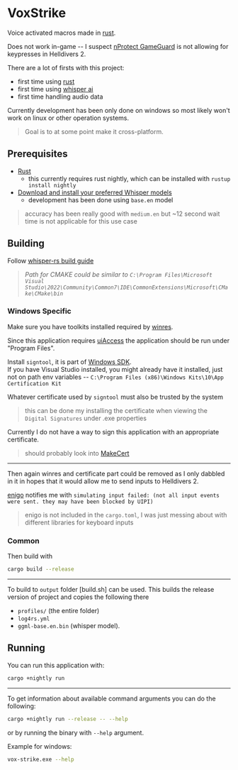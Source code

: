 # VoxStrike

Voice activated macros made in [rust](https://www.rust-lang.org/).

Does not work in-game -- I suspect [nProtect GameGuard](https://en.wikipedia.org/wiki/NProtect_GameGuard) is not allowing for keypresses in Helldivers 2.

There are a lot of firsts with this project:

- first time using [rust](https://www.rust-lang.org/)
- first time using [whisper ai](https://github.com/ggerganov/whisper.cpp)
- first time handling audio data

Currently development has been only done on windows so most likely won't work on linux or other operation systems.
> Goal is to at some point make it cross-platform.

## Prerequisites

- [Rust](https://www.rust-lang.org/tools/install)
  - this currently requires rust nightly, which can be installed with `rustup install nightly`
- [Download and install your preferred Whisper models](https://github.com/ggerganov/whisper.cpp/blob/master/models/README.md)
  - development has been done using `base.en` model

> accuracy has been really good with `medium.en` but ~12 second wait time is not applicable for this use case

## Building

Follow [whisper-rs build guide](https://github.com/tazz4843/whisper-rs/blob/master/BUILDING.md)
> _Path for CMAKE could be similar to `C:\Program Files\Microsoft Visual Studio\2022\Community\Common7\IDE\CommonExtensions\Microsoft\CMake\CMake\bin`_

### Windows Specific

Make sure you have toolkits installed required by [winres](https://github.com/mxre/winres?tab=readme-ov-file#toolkit).

Since this application requires [uiAccess](https://learn.microsoft.com/en-us/previous-versions/bb756929(v=msdn.10)?redirectedfrom=MSDN#uiaccess-values) the application should be run under "Program Files".

Install `signtool`, it is part of [Windows SDK](https://developer.microsoft.com/en-us/windows/downloads/windows-sdk/).\
If you have Visual Studio installed, you might already have it installed, just not on path env variables
-- `C:\Program Files (x86)\Windows Kits\10\App Certification Kit`

Whatever certificate used by `signtool` must also be trusted by the system
> this can be done my installing the certificate when viewing the `Digital Signatures` under .exe properties

Currently I do not have a way to sign this application with an appropriate certificate.
> should probably look into [MakeCert](https://learn.microsoft.com/en-us/windows/win32/seccrypto/makecert)

---

Then again winres and certificate part could be removed
as I only dabbled in it in hopes that it would allow me to send inputs to Helldivers 2.

[enigo](https://github.com/enigo-rs/enigo) notifies me with
`simulating input failed: (not all input events were sent. they may have been blocked by UIPI)`
> enigo is not included in the `cargo.toml`, I was just messing about with different libraries for keyboard inputs

### Common

Then build with

```bash
cargo build --release
```

---

To build to `output` folder [build.sh] can be used.
This builds the release version of project and copies the following there

- `profiles/` (the entire folder)
- `log4rs.yml`
- `ggml-base.en.bin` (whisper model).

## Running

You can run this application with:

```bash
cargo +nightly run
```

---

To get information about available command arguments you can do the following:

```bash
cargo +nightly run --release -- --help
```

or by running the binary with `--help` argument.

Example for windows:

```bash
vox-strike.exe --help
```
